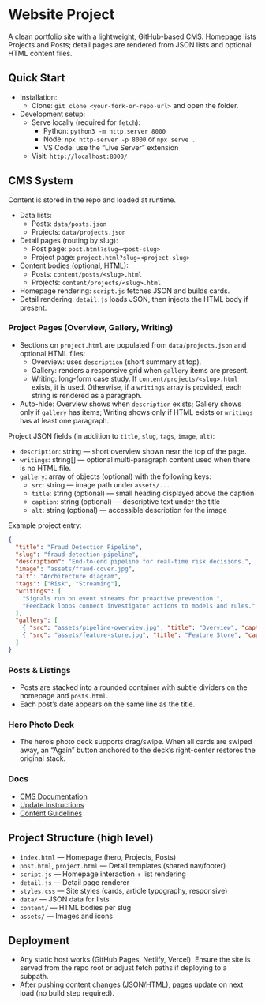 # Website Project

A clean portfolio site with a lightweight, GitHub-based CMS. Homepage lists Projects and Posts; detail pages are rendered from JSON lists and optional HTML content files.

## Quick Start
- Installation:
  - Clone: `git clone <your-fork-or-repo-url>` and open the folder.
- Development setup:
  - Serve locally (required for `fetch`):
    - Python: `python3 -m http.server 8000`
    - Node: `npx http-server -p 8000` or `npx serve .`
    - VS Code: use the “Live Server” extension
  - Visit: `http://localhost:8000/`

## CMS System
Content is stored in the repo and loaded at runtime.

- Data lists:
  - Posts: `data/posts.json`
  - Projects: `data/projects.json`
- Detail pages (routing by slug):
  - Post page: `post.html?slug=<post-slug>`
  - Project page: `project.html?slug=<project-slug>`
- Content bodies (optional, HTML):
  - Posts: `content/posts/<slug>.html`
  - Projects: `content/projects/<slug>.html`
- Homepage rendering: `script.js` fetches JSON and builds cards.
- Detail rendering: `detail.js` loads JSON, then injects the HTML body if present.

### Project Pages (Overview, Gallery, Writing)
- Sections on `project.html` are populated from `data/projects.json` and optional HTML files:
  - Overview: uses `description` (short summary at top).
  - Gallery: renders a responsive grid when `gallery` items are present.
  - Writing: long-form case study. If `content/projects/<slug>.html` exists, it is used. Otherwise, if a `writings` array is provided, each string is rendered as a paragraph.
- Auto-hide: Overview shows when `description` exists; Gallery shows only if `gallery` has items; Writing shows only if HTML exists or `writings` has at least one paragraph.

Project JSON fields (in addition to `title`, `slug`, `tags`, `image`, `alt`):
- `description`: string — short overview shown near the top of the page.
- `writings`: string[] — optional multi-paragraph content used when there is no HTML file.
- `gallery`: array of objects (optional) with the following keys:
  - `src`: string — image path under `assets/...`
  - `title`: string (optional) — small heading displayed above the caption
  - `caption`: string (optional) — descriptive text under the title
  - `alt`: string (optional) — accessible description for the image

Example project entry:

```json
{
  "title": "Fraud Detection Pipeline",
  "slug": "fraud-detection-pipeline",
  "description": "End-to-end pipeline for real-time risk decisions.",
  "image": "assets/fraud-cover.jpg",
  "alt": "Architecture diagram",
  "tags": ["Risk", "Streaming"],
  "writings": [
    "Signals run on event streams for proactive prevention.",
    "Feedback loops connect investigator actions to models and rules."
  ],
  "gallery": [
    { "src": "assets/pipeline-overview.jpg", "title": "Overview", "caption": "Events → features → rules/models → decisions." },
    { "src": "assets/feature-store.jpg", "title": "Feature Store", "caption": "Low-latency features available to rules and models." }
  ]
}
```

### Posts & Listings
- Posts are stacked into a rounded container with subtle dividers on the homepage and `posts.html`.
- Each post’s date appears on the same line as the title.

### Hero Photo Deck
- The hero’s photo deck supports drag/swipe. When all cards are swiped away, an “Again” button anchored to the deck’s right-center restores the original stack.

### Docs
- [CMS Documentation](./docs/cms/)
- [Update Instructions](./docs/cms/updating.md)
- [Content Guidelines](./docs/cms/content-guidelines.md)

## Project Structure (high level)
- `index.html` — Homepage (hero, Projects, Posts)
- `post.html`, `project.html` — Detail templates (shared nav/footer)
- `script.js` — Homepage interaction + list rendering
- `detail.js` — Detail page renderer
- `styles.css` — Site styles (cards, article typography, responsive)
- `data/` — JSON data for lists
- `content/` — HTML bodies per slug
- `assets/` — Images and icons

## Deployment
- Any static host works (GitHub Pages, Netlify, Vercel). Ensure the site is served from the repo root or adjust fetch paths if deploying to a subpath.
- After pushing content changes (JSON/HTML), pages update on next load (no build step required).
